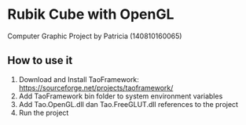 # Rubik Cube with OpenGL
Computer Graphic Project by Patricia (140810160065)

## How to use it
1. Download and Install TaoFramework: https://sourceforge.net/projects/taoframework/
2. Add TaoFramework bin folder to system environment variables
3. Add Tao.OpenGL.dll dan Tao.FreeGLUT.dll references to the project
4. Run the project
